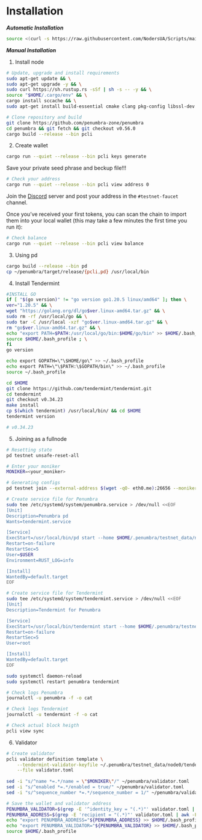 # Installation

_**Automatic Installation**_

```bash
source <(curl -s https://raw.githubusercontent.com/NodersUA/Scripts/main/penumbra)
```

_**Manual Installation**_

1. Install node

```bash
# Update, upgrade and install requirements
sudo apt-get update && \
sudo apt-get upgrade -y && \
sudo curl https://sh.rustup.rs -sSf | sh -s -- -y && \
source "$HOME/.cargo/env" && \
cargo install sccache && \
sudo apt-get install build-essential cmake clang pkg-config libssl-dev protobuf-compiler git-lfs -y
```

```bash
# Clone repository and build
git clone https://github.com/penumbra-zone/penumbra
cd penumbra && git fetch && git checkout v0.56.0
cargo build --release --bin pcli
```

2. Create wallet

```bash
cargo run --quiet --release --bin pcli keys generate
```

Save your private seed phrase and beckup file!!!

```bash
# Check your address
cargo run --quiet --release --bin pcli view address 0
```

Join the [Discord](https://discord.gg/hKvkrqa3zC) server and post your address in the `#testnet-faucet` channel.

Once you’ve received your first tokens, you can scan the chain to import them into your local wallet (this may take a few minutes the first time you run it):

```bash
# Check balance
cargo run --quiet --release --bin pcli view balance
```

3. Using pd

```bash
cargo build --release --bin pd
cp ~/penumbra/target/release/{pcli,pd} /usr/local/bin
```

4. Install Tendermint

```bash
#INSTALL GO
if [ "$(go version)" != "go version go1.20.5 linux/amd64" ]; then \
ver="1.20.5" && \
wget "https://golang.org/dl/go$ver.linux-amd64.tar.gz" && \
sudo rm -rf /usr/local/go && \
sudo tar -C /usr/local -xzf "go$ver.linux-amd64.tar.gz" && \
rm "go$ver.linux-amd64.tar.gz" && \
echo "export PATH=$PATH:/usr/local/go/bin:$HOME/go/bin" >> $HOME/.bash_profile && \
source $HOME/.bash_profile ; \
fi
go version
```

```bash
echo export GOPATH=\"\$HOME/go\" >> ~/.bash_profile
echo export PATH=\"\$PATH:\$GOPATH/bin\" >> ~/.bash_profile
source ~/.bash_profile
```

```bash
cd $HOME
git clone https://github.com/tendermint/tendermint.git
cd tendermint
git checkout v0.34.23
make install
cp $(which tendermint) /usr/local/bin/ && cd $HOME
tendermint version

# v0.34.23
```

5. Joining as a fullnode

```bash
# Resetting state
pd testnet unsafe-reset-all
```

```bash
# Enter your moniker
MONIKER=<your_moniker>
```

```bash
# Generating configs
pd testnet join --external-address $(wget -qO- eth0.me):26656 --moniker $MONIKER
```

```bash
# Create service file for Penumbra
sudo tee /etc/systemd/system/penumbra.service > /dev/null <<EOF
[Unit]
Description=Penumbra pd
Wants=tendermint.service

[Service]
ExecStart=/usr/local/bin/pd start --home $HOME/.penumbra/testnet_data/node0/pd
Restart=on-failure
RestartSec=5
User=$USER
Environment=RUST_LOG=info

[Install]
WantedBy=default.target
EOF
```

```bash
# Create service file for Tendermint
sudo tee /etc/systemd/system/tendermint.service > /dev/null <<EOF
[Unit]
Description=Tendermint for Penumbra

[Service]
ExecStart=/usr/local/bin/tendermint start --home $HOME/.penumbra/testnet_data/node0/tendermint
Restart=on-failure
RestartSec=5
User=root

[Install]
WantedBy=default.target
EOF
```

```bash
sudo systemctl daemon-reload
sudo systemctl restart penumbra tendermint
```

```bash
# Check logs Penumbra
journalctl -u penumbra -f -o cat
```

```bash
# Check logs Tendermint
journalctl -u tendermint -f -o cat
```

```bash
# Check actual block heigth
pcli view sync
```

6. Validator

```bash
# Create validator
pcli validator definition template \
    --tendermint-validator-keyfile ~/.penumbra/testnet_data/node0/tendermint/config/priv_validator_key.json \
    --file validator.toml
    
sed -i "s/^name *=.*/name = \"$MONIKER\"/" ~/penumbra/validator.toml
sed -i "s/^enabled *=.*/enabled = true/" ~/penumbra/validator.toml
sed -i "s/^sequence_number *=.*/sequence_number = 1/" ~/penumbra/validator.toml
```

```bash
# Save the wallet and validator address
PENUMBRA_VALIDATOR=$(grep -E '^identity_key = "(.*)"' validator.toml | awk -F '"' '{print $2}')
PENUMBRA_ADDRESS=$(grep -E 'recipient = "(.*)"' validator.toml | awk -F '"' '{print $2}')
echo "export PENUMBRA_ADDRESS="${PENUMBRA_ADDRESS} >> $HOME/.bash_profile
echo "export PENUMBRA_VALIDATOR="${PENUMBRA_VALIDATOR} >> $HOME/.bash_profile
source $HOME/.bash_profile
```
